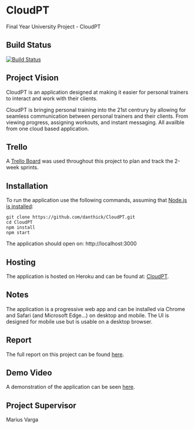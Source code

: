 # CloudPT
Final Year University Project - CloudPT

## Build Status
[![Build Status](https://travis-ci.com/danthick/PRCO304.svg?token=TxZAJ6udeP3cTDCTxJVG&branch=master)](https://travis-ci.com/danthick/PRCO304)

## Project Vision
CloudPT is an application designed at making it easier for personal trainers to interact and work with their clients.

CloudPT is bringing personal training into the 21st centrury by allowing for seamless communication between personal trainers and their clients. From viewing progress, assigning workouts, and instant messaging. All availble from one cloud based application.

## Trello
A [Trello Board](https://trello.com/b/64o70mwh/prco304-dan-thick-apps) was used throughout this project to plan and track the 2-week sprints.

## Installation
To run the application use the following commands, assuming that [Node.js is installed](https://nodejs.org/en/download/):

```
git clone https://github.com/danthick/CloudPT.git
cd CloudPT
npm install
npm start
```

The application should open on:
http://localhost:3000

## Hosting
The application is hosted on Heroku and can be found at: [CloudPT](https://cloudpt.me/).

## Notes
The application is a progressive web app and can be installed via Chrome and Safari (and Microsoft Edge...) on desktop and mobile.
The UI is designed for mobile use but is usable on a desktop browser.

## Report
The full report on this project can be found [here](https://github.com/danthick/CloudPT/blob/master/report.pdf).

## Demo Video
A demonstration of the application can be seen [here](https://www.youtube.com/watch?v=-jwZ912HSNw).

## Project Supervisor
Marius Varga
